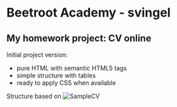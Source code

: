 # Beetroot Academy - svingel
## My homework project: CV online

Initial project version:
* pure HTML with semantic HTML5 tags
* simple structure with tables
* ready to apply CSS when available

Structure based on ![SampleCV](assets/SampleCV)